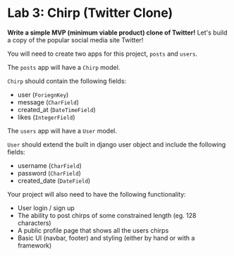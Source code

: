 # Lab 3: Chirp (Twitter Clone)

**Write a simple MVP (minimum viable product) clone of Twitter!**
Let's build a copy of the popular social media site Twitter!


You will need to create two apps for this project, `posts` and `users`.

The `posts` app will have a `Chirp` model.

`Chirp` should contain the following fields:
- user (`ForiegnKey`)
- message (`CharField`)
- created_at (`DateTimeField`)
- likes (`IntegerField`)

The `users` app will have a `User` model.

`User` should extend the built in django user object and include the following fields:
- username (`CharField`)
- password (`CharField`)
- created_date (`DateField`)


Your project will also need to have the following functionality:
* User login / sign up
* The ability to post chirps of some constrained length (eg. 128 characters)
* A public profile page that shows all the users chirps
* Basic UI (navbar, footer) and styling (either by hand or with a framework)
